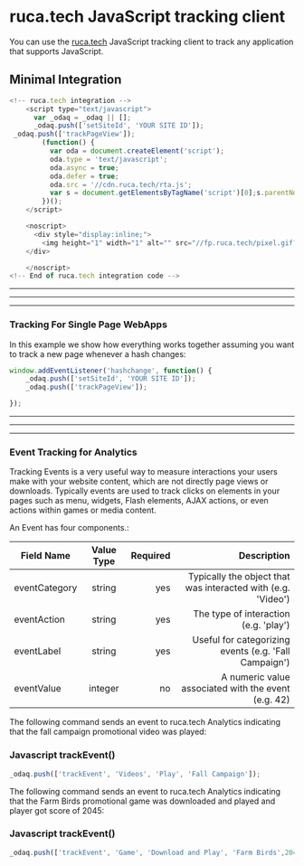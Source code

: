 # ruca.tech JavaScript tracking client
You can use the [ruca.tech](ruca.tech) JavaScript tracking client to track any application that supports JavaScript. 

## Minimal Integration

```js
<!-- ruca.tech integration -->
    <script type="text/javascript">
      var _odaq = _odaq || [];
      _odaq.push(['setSiteId', 'YOUR SITE ID']);
 _odaq.push(['trackPageView']);
        (function() {
          var oda = document.createElement('script');
          oda.type = 'text/javascript';
          oda.async = true;
          oda.defer = true;
		  oda.src = '//cdn.ruca.tech/rta.js';
          var s = document.getElementsByTagName('script')[0];s.parentNode.insertBefore(oda, s);
        })();
    </script>

    <noscript>
      <div style="display:inline;">
        <img height="1" width="1" alt="" src="//fp.ruca.tech/pixel.gif?accountId=YOUR SITE ID&amp;js=no" style="border-style:none;" />
    </div>

    </noscript>
<!-- End of ruca.tech integration code -->
```

***
***
***





### Tracking For Single Page WebApps
In this example we show how everything works together assuming you want to track a new page whenever a hash changes:

```js
window.addEventListener('hashchange', function() {
    _odaq.push(['setSiteId', 'YOUR SITE ID']);
    _odaq.push(['trackPageView']);

});
```
***
***
***


### Event Tracking for Analytics
Tracking Events is a very useful way to measure interactions your users make with your website content, which are not directly page views or downloads. Typically events are used to track clicks on elements in your pages such as menu, widgets, Flash elements, AJAX actions, or even actions within games or media content.

An Event has four components.:


|  Field Name                | Value Type           | Required | Description  |
| -------------        |:-------------: | ---------:   |---------:   |
| eventCategory   | string        | yes |Typically the object that was interacted with (e.g. 'Video')|
| eventAction   | string        | yes |The type of interaction (e.g. 'play')|
| eventLabel   | string        | yes |Useful for categorizing events (e.g. 'Fall Campaign')|
| eventValue   | integer        | no |A numeric value associated with the event (e.g. 42)|

The following command sends an event to ruca.tech Analytics indicating that the fall campaign promotional video was played:

### Javascript trackEvent()
```js
_odaq.push(['trackEvent', 'Videos', 'Play', 'Fall Campaign']);
```


The following command sends an event to ruca.tech Analytics indicating that the Farm Birds promotional game was downloaded and played and player got score of 2045:

### Javascript trackEvent()
```js
_odaq.push(['trackEvent', 'Game', 'Download and Play', 'Farm Birds',2045]);
```



